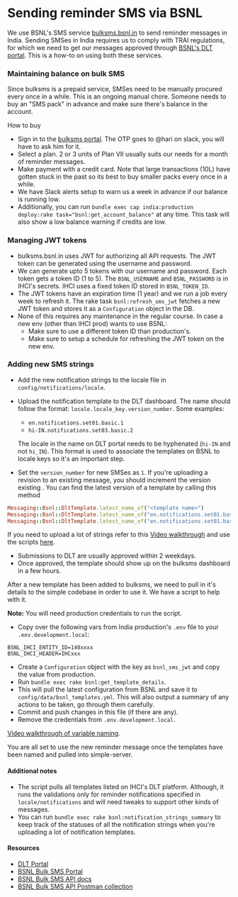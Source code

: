 # Sending reminder SMS via BSNL

We use BSNL's SMS service [bulksms.bsnl.in](bulksms.bsnl.in) to send reminder messages in India.
Sending SMSes in India requires us to comply with TRAI regulations, for which we need to get our messages approved through [BSNL's DLT portal](https://www.ucc-bsnl.co.in).
This is a how-to on using both these services.

### Maintaining balance on bulk SMS

Since bulksms is a prepaid service, SMSes need to be manually procured every once in a while.
This is an ongoing manual chore. Someone needs to buy an "SMS pack" in advance and make sure there's balance in the account.

How to buy
  - Sign in to the [bulksms portal](bulksms.bsnl.in). The OTP goes to @hari on slack, you will have to ask him for it.
  - Select a plan. 2 or 3 units of Plan VII usually suits our needs for a month of reminder messages.
  - Make payment with a credit card. Note that large transactions (10L) have gotten stuck in the past so its best to buy smaller packs
    every once in a while.
- We have Slack alerts setup to warn us a week in advance if our balance is running low.
- Additionally, you can run `bundle exec cap india:production deploy:rake task="bsnl:get_account_balance"` at any time.
  This task will also show a low balance warning if credits are low.


### Managing JWT tokens

- bulksms.bsnl.in uses JWT for authorizing all API requests. The JWT token can be generated using the username and password.
- We can generate upto 5 tokens with our username and password. Each token gets a token ID (1 to 5). The `BSNL_USERNAME` and `BSNL_PASSWORD` is in IHCI's secrets.
  IHCI uses a fixed token ID stored in `BSNL_TOKEN_ID`.
- The JWT tokens have an expiration time (1 year) and we run a job every week to refresh it. The rake task `bsnl:refresh_sms_jwt` fetches a new JWT token
  and stores it as a `Configuration` object in the DB.
- None of this requires any maintenance in the regular course. In case a new env (other than IHCI prod) wants to use BSNL:
  - Make sure to use a different token ID than production's.
  - Make sure to setup a schedule for refreshing the JWT token on the new env.

### Adding new SMS strings
- Add the new notification strings to the locale file in `config/notifications/locale`.
- Upload the notification template to the DLT dashboard. The name should follow the format: `locale.locale_key.version_number`. Some examples:
  - `en.notifications.set01.basic.1`
  - `hi-IN.notifications.set03.basic.2`

  The locale in the name on DLT portal needs to be hyphenated (`hi-IN` and not `hi_IN`). This format is used to associate the templates on BSNL to locale keys so it's an important step.

- Set the `version_number` for new SMSes as `1`. If you're uploading a revision to an existing message, you should increment
  the version existing . You can find the latest version of a template by calling this method

```ruby
Messaging::Bsnl::DltTemplate.latest_name_of("<template name>")
Messaging::Bsnl::DltTemplate.latest_name_of("en.notifications.set01.basic")
Messaging::Bsnl::DltTemplate.latest_name_of("en.notifications.set01.basic.2")
```

If you need to upload a lot of strings refer to this [Video walkthrough](https://drive.google.com/drive/folders/1kh-XSykRj6w5dGrjZh7sZXjSgvdAGtjU)
and use the scripts [here](bulk_submit_dlt_templates).

- Submissions to DLT are usually approved within 2 weekdays.
- Once approved, the template should show up on the bulksms dashboard in a few hours.

After a new template has been added to bulksms, we need to pull in it's details to the simple codebase in order to use it.
We have a script to help with it.

**Note:** You will need production credentials to run the script.

- Copy over the following vars from India production's `.env` file to your `.env.development.local`:
```
BSNL_IHCI_ENTITY_ID=140xxxx
BSNL_IHCI_HEADER=IHCxxx
```
- Create a `Configuration` object with the key as `bsnl_sms_jwt` and copy the value from production.
- Run `bundle exec rake bsnl:get_template_details`.
- This will pull the latest configuration from BSNL and save it to `config/data/bsnl_templates.yml`. This will also output a summary of any actions to be taken, go through them carefully.
- Commit and push changes in this file (if there are any).
- Remove the credentials from `.env.development.local`.

[Video walkthrough of variable naming](https://drive.google.com/file/d/1gNP731inHZgXGXchUGx1OfV6uxWxgbxS/view?usp=sharing).

You are all set to use the new reminder message once the templates have been named and pulled into simple-server.

#### Additional notes

- The script pulls all templates listed on IHCI's DLT platform. Although, it runs the validations only for reminder notifications specified in `locale/notifications` and will need tweaks to support other kinds of messages.
- You can run `bundle exec rake bsnl:notification_strings_summary` to keep track of the statuses of all the notification strings when you're uploading a lot of notification templates.

#### Resources

- [DLT Portal](https://www.ucc-bsnl.co.in/dashboard/)
- [BSNL Bulk SMS Portal](https://bulksms.bsnl.in/)
- [BSNL Bulk SMS API docs](https://drive.google.com/file/d/1wmatrkuGxSKP3hYhzNTWwgLq8ae3Mk7b/view?usp=sharing)
- [BSNL Bulk SMS API Postman collection](https://drive.google.com/file/d/1JaUWkiZ8Q4I3_Emryuwechx9mpG-pl0H/view?usp=sharing)
